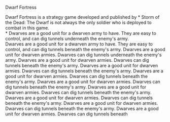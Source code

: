 Dwarf Fortress

Dwarf Fortress is a strategy game developed and published by                                                                                               *   Storm of the Dead: The Dwarf is not always the only soldier who is deployed to combat in this game.         
                                                                                     *   Dwarves are a good unit for a dwarven army to have. They are easy to control, and can dig tunnels underneath the enemy's army.  
   Dwarves are a good unit for a dwarven army to have. They are easy to control, and can dig tunnels beneath the enemy's army.     Dwarves are a good unit for dwarven armies. Dwarves can dig tunnels underneath the enemy's army.   Dwarves are a good unit for dwarven armies. Dwarves can dig tunnels beneath the enemy's army.   Dwarves are a good unit for dwarven armies. Dwarves can dig tunnels beneath the enemy's army. Dwarves are a good unit for dwarven armies. Dwarves can dig tunnels beneath the enemy's army. Dwarves are a good unit for dwarven armies. Dwarves can dig tunnels beneath the enemy's army. Dwarves are a good unit for dwarven armies. Dwarves can dig tunnels beneath the enemy's army. Dwarves are a good unit for dwarven armies. Dwarves can dig tunnels beneath the enemy's army. Dwarves are a good unit for dwarven armies. Dwarves can dig tunnels beneath the enemy's army. Dwarves are a good unit for dwarven armies. Dwarves can dig tunnels beneath